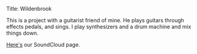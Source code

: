 Title: Wildenbrook

This is a project with a guitarist friend of mine. He plays guitars through
effects pedals, and sings. I play synthesizers and a drum machine and mix
things down.

[Here's](https://soundcloud.com/wildenbrook) our SoundCloud page.
